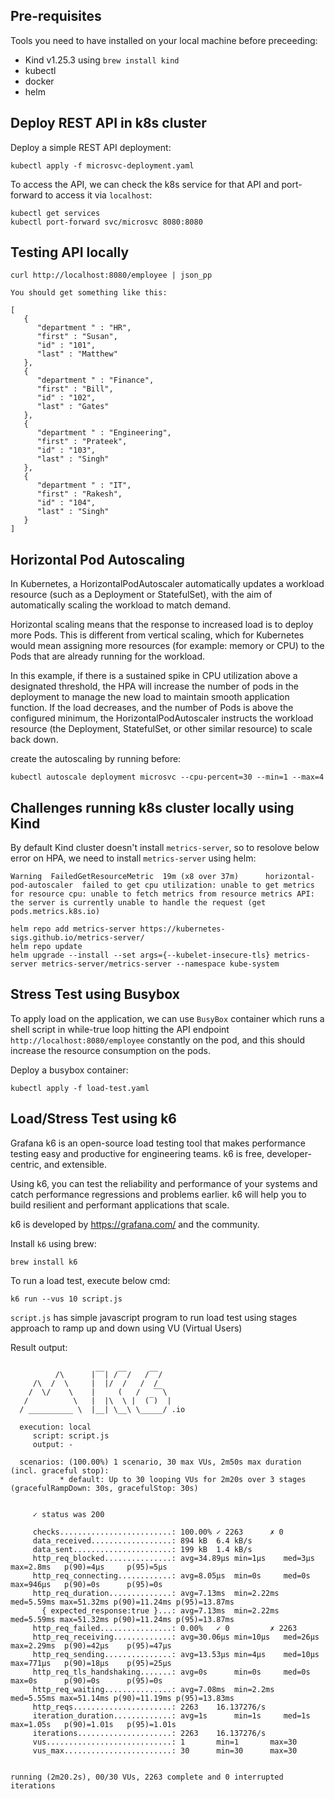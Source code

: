 ## Pre-requisites

Tools you need to have installed on your local machine before preceeding:

- Kind v1.25.3 using `brew install kind`
- kubectl 
- docker
- helm

## Deploy REST API in k8s cluster

Deploy a simple REST API deployment:

```
kubectl apply -f microsvc-deployment.yaml
```

To access the API, we can check the k8s service for that API and port-forward to access it via `localhost`:

```
kubectl get services
kubectl port-forward svc/microsvc 8080:8080
```

## Testing API locally

```
curl http://localhost:8080/employee | json_pp

You should get something like this:

[
   {
      "department " : "HR",
      "first" : "Susan",
      "id" : "101",
      "last" : "Matthew"
   },
   {
      "department " : "Finance",
      "first" : "Bill",
      "id" : "102",
      "last" : "Gates"
   },
   {
      "department " : "Engineering",
      "first" : "Prateek",
      "id" : "103",
      "last" : "Singh"
   },
   {
      "department " : "IT",
      "first" : "Rakesh",
      "id" : "104",
      "last" : "Singh"
   }
]
```

## Horizontal Pod Autoscaling
In Kubernetes, a HorizontalPodAutoscaler automatically updates a workload resource (such as a Deployment or StatefulSet), with the aim of automatically scaling the workload to match demand.

Horizontal scaling means that the response to increased load is to deploy more Pods. This is different from vertical scaling, which for Kubernetes would mean assigning more resources (for example: memory or CPU) to the Pods that are already running for the workload.

In this example, if there is a sustained spike in CPU utilization above a designated threshold, the HPA will increase the number of pods in the deployment to manage the new load to maintain smooth application function. If the load decreases, and the number of Pods is above the configured minimum, the HorizontalPodAutoscaler instructs the workload resource (the Deployment, StatefulSet, or other similar resource) to scale back down.

create the autoscaling by running before:

```
kubectl autoscale deployment microsvc --cpu-percent=30 --min=1 --max=4
```


## Challenges running k8s cluster locally using Kind

By default Kind cluster doesn't install `metrics-server`, so to resolove below error on HPA, we need to install `metrics-server` using helm:

```
Warning  FailedGetResourceMetric  19m (x8 over 37m)      horizontal-pod-autoscaler  failed to get cpu utilization: unable to get metrics for resource cpu: unable to fetch metrics from resource metrics API: the server is currently unable to handle the request (get pods.metrics.k8s.io)
```

```
helm repo add metrics-server https://kubernetes-sigs.github.io/metrics-server/
helm repo update
helm upgrade --install --set args={--kubelet-insecure-tls} metrics-server metrics-server/metrics-server --namespace kube-system
```

## Stress Test using Busybox

To apply load on the application, we can use `BusyBox` container which runs a shell script in while-true loop hitting the API endpoint `http://localhost:8080/employee` constantly on the pod, and this should increase the resource consumption on the pods.

Deploy a busybox container:

```
kubectl apply -f load-test.yaml
```

## Load/Stress Test using k6

Grafana k6 is an open-source load testing tool that makes performance testing easy and productive for engineering teams. k6 is free, developer-centric, and extensible.

Using k6, you can test the reliability and performance of your systems and catch performance regressions and problems earlier. k6 will help you to build resilient and performant applications that scale.

k6 is developed by https://grafana.com/ and the community.

Install `k6` using brew: 
```
brew install k6
```

To run a load test, execute below cmd:

```
k6 run --vus 10 script.js
```

`script.js` has simple javascript program to run load test using stages approach to ramp up and down using VU (Virtual Users)

Result output:

```

          /\      |‾‾| /‾‾/   /‾‾/   
     /\  /  \     |  |/  /   /  /    
    /  \/    \    |     (   /   ‾‾\  
   /          \   |  |\  \ |  (‾)  | 
  / __________ \  |__| \__\ \_____/ .io

  execution: local
     script: script.js
     output: -

  scenarios: (100.00%) 1 scenario, 30 max VUs, 2m50s max duration (incl. graceful stop):
           * default: Up to 30 looping VUs for 2m20s over 3 stages (gracefulRampDown: 30s, gracefulStop: 30s)


     ✓ status was 200

     checks.........................: 100.00% ✓ 2263      ✗ 0   
     data_received..................: 894 kB  6.4 kB/s
     data_sent......................: 199 kB  1.4 kB/s
     http_req_blocked...............: avg=34.89µs min=1µs    med=3µs    max=2.8ms   p(90)=4µs     p(95)=5µs    
     http_req_connecting............: avg=8.05µs  min=0s     med=0s     max=946µs   p(90)=0s      p(95)=0s     
     http_req_duration..............: avg=7.13ms  min=2.22ms med=5.59ms max=51.32ms p(90)=11.24ms p(95)=13.87ms
       { expected_response:true }...: avg=7.13ms  min=2.22ms med=5.59ms max=51.32ms p(90)=11.24ms p(95)=13.87ms
     http_req_failed................: 0.00%   ✓ 0         ✗ 2263
     http_req_receiving.............: avg=30.06µs min=10µs   med=26µs   max=2.29ms  p(90)=42µs    p(95)=47µs   
     http_req_sending...............: avg=13.53µs min=4µs    med=10µs   max=771µs   p(90)=18µs    p(95)=25µs   
     http_req_tls_handshaking.......: avg=0s      min=0s     med=0s     max=0s      p(90)=0s      p(95)=0s     
     http_req_waiting...............: avg=7.08ms  min=2.2ms  med=5.55ms max=51.14ms p(90)=11.19ms p(95)=13.83ms
     http_reqs......................: 2263    16.137276/s
     iteration_duration.............: avg=1s      min=1s     med=1s     max=1.05s   p(90)=1.01s   p(95)=1.01s  
     iterations.....................: 2263    16.137276/s
     vus............................: 1       min=1       max=30
     vus_max........................: 30      min=30      max=30


running (2m20.2s), 00/30 VUs, 2263 complete and 0 interrupted iterations
```
